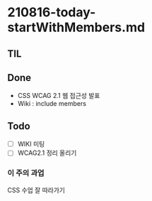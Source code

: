 # 210816-today-startWithMembers.md

## TIL

## Done

- CSS WCAG 2.1 웹 접근성 발표
- Wiki : include members

## Todo

- [ ] WIKI 미팅
- [ ] WCAG2.1 정리 올리기

### 이 주의 과업

CSS 수업 잘 따라가기
